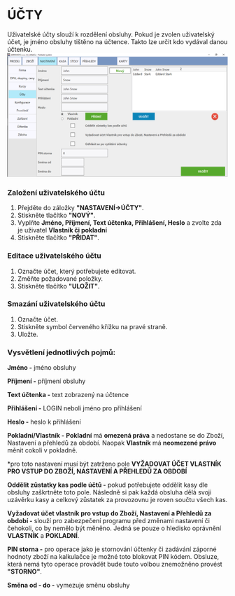 # ÚČTY

Uživatelské účty slouží k rozdělení obsluhy. Pokud je zvolen uživatelský účet, je jméno obsluhy tištěno na účtence. Takto lze určit kdo vydával danou účtenku.![](/assets/ucty.PNG)

### Založení uživatelského účtu

1. Přejděte do záložky **"NASTAVENÍ-&gt;ÚČTY"**.
2. Stiskněte tlačítko **"NOVÝ"**.
3. Vyplňte **Jméno, Příjmení, Text účtenka, Přihlášení, Heslo** a zvolte zda je uživatel **Vlastník či pokladní**
4. Stiskněte tlačítko **"PŘIDAT"**.

### Editace uživatelského účtu

1. Označte účet, který potřebujete editovat.
2. Změňte požadované položky.
3. Stiskněte tlačítko **"ULOŽIT"**.

### Smazání uživatelského účtu

1. Označte účet.
2. Stiskněte symbol červeného křížku na pravé straně.
3. Uložte.

### Vysvětlení jednotlivých pojmů:

**Jméno -** jméno obsluhy

**Příjmení -** příjmení obsluhy

**Text účtenka -** text zobrazený na účtence

**Přihlášení -** LOGIN neboli jméno pro přihlášení

**Heslo -** heslo k přihlášení

**Pokladní/Vlastník -** **Pokladní** má **omezená práva** a nedostane se do Zboží, Nastavení a přehledů za období. Naopak **Vlastník** má **neomezené právo** měnit cokoli v pokladně.

\*pro toto nastavení musí být zatrženo pole **VYŽADOVAT ÚČET VLASTNÍK PRO VSTUP DO ZBOŽÍ, NASTAVENÍ A PŘEHLEDŮ ZA OBDOBÍ**

**Oddělit zůstatky kas podle účtů -** pokud potřebujete oddělit kasy dle obsluhy zaškrtněte toto pole. Následně si pak každá obsluha dělá svoji uzávěrku kasy a celkový zůstatek za provozovnu je roven součtu všech kas.

**Vyžadovat účet vlastník pro vstup do Zboží, Nastavení a Přehledů za období -** slouží pro zabezpečení programu před změnami nastavení či čehokoli, co by nemělo být měněno. Jedná se pouze o hledisko oprávnění **VLASTNÍK** a **POKLADNÍ**.

**PIN storna -** pro operace jako je stornování účtenky či zadávání záporné hodnoty zboží na kalkulačce je možné toto blokovat PIN kódem. Obsluze, která nemá tyto operace provádět bude touto volbou znemožněno provést **"STORNO"**.

**Směna od - do -** vymezuje směnu obsluhy

